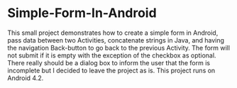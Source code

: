 Simple-Form-In-Android
======================

This small project demonstrates how to create a simple form in Android, pass data between two Activities, concatenate strings in Java,
and having the navigation Back-button to go back to the previous Activity. The form will not submit if it is empty with the exception of the 
checkbox as optional. There really should be a dialog box to inform the user that the form is incomplete but I decided to leave the project 
as is. This project runs on Android 4.2.

